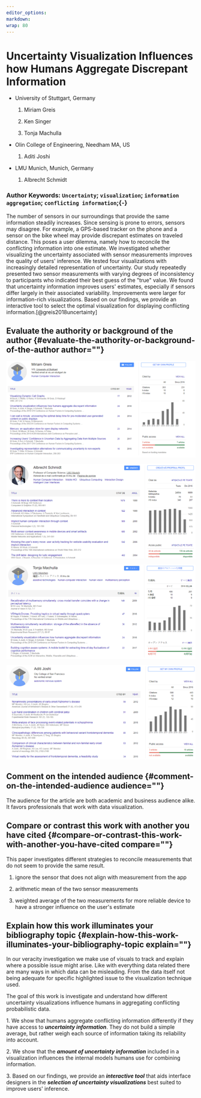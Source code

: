 ```yaml
---
editor_options:
markdown:
wrap: 80
---
```


# Uncertainty Visualization Influences how Humans Aggregate Discrepant Information

-   University of Stuttgart, Germany

    1.  Miriam Greis

    2.  Ken Singer

    3.  Tonja Machulla

-   Olin College of Engineering, Needham MA, US

    1.  Aditi Joshi

-   LMU Munich, Munich, Germany

    1.  Albrecht Schmidt

### Author Keywords: `Uncertainty`; `visualization`; `information aggregation`; `conflicting information`;{-}

The number of sensors in our surroundings that provide the same information steadily increases. Since sensing is prone to errors, sensors may disagree. For example, a GPS-based tracker on the phone and a sensor on the bike wheel may provide discrepant estimates on traveled distance. This poses a user dilemma, namely how to reconcile the conflicting information into one estimate. We investigated whether visualizing the uncertainty associated with sensor measurements improves the quality of users' inference. We tested four visualizations with increasingly detailed representation of uncertainty. Our study repeatedly presented two sensor measurements with varying degrees of inconsistency to participants who indicated their best guess of the "true" value. We found that uncertainty information improves users' estimates, especially if sensors differ largely in their associated variability. Improvements were larger for information-rich visualizations. Based on our findings, we provide an interactive tool to select the optimal visualization for displaying conflicting information.[@greis2018uncertainty]

## Evaluate the authority or background of the author {#evaluate-the-authority-or-background-of-the-author author=""}

[![](img/paste-7C01D59B.png)](https://scholar.google.com/citations?user=-B9-yf0AAAAJ&hl=en)

[![](img/paste-189EDC5B.png)](https://scholar.google.co.nz/citations?user=qM5jR7YAAAAJ&hl=ro&oi=sra)

[![](img/paste-8AC5EB29.png)](https://scholar.google.com/citations?user=cJFe4n0AAAAJ&hl=ja)

[![](img/paste-54929850.png)](https://scholar.google.com/citations?user=AxWHz78AAAAJ&hl=en)

## Comment on the intended audience {#comment-on-the-intended-audience audience=""}

The audience for the article are both academic and business audience alike. It favors professionals that work with data visualization.

## Compare or contrast this work with another you have cited {#compare-or-contrast-this-work-with-another-you-have-cited compare=""}

This paper investigates different strategies to reconcile measurements that do not seem to provide the same result.

1.  ignore the sensor that does not align with measurement from the app

2.  arithmetic mean of the two sensor measurements

3.  weighted average of the two measurements for more reliable device to have a stronger influence on the user's estimate

## Explain how this work illuminates your bibliography topic {#explain-how-this-work-illuminates-your-bibliography-topic explain=""}

In our veracity investigation we make use of visuals to track and explain where a possible issue might arise. Like with everything data related there are many ways in which data can be misleading. From the data itself not being adequate for specific highlighted issue to the visualization technique used.

The goal of this work is investigate and understand how different uncertainty visualizations influence humans in aggregating conflicting probabilistic data.

1\. We show that humans aggregate conflicting information differently if they have access to ***uncertainty information***. They do not build a simple average, but rather weigh each source of information taking its reliability into account.

2\. We show that the ***amount of uncertainty information*** included in a visualization influences the internal models humans use for combining information.

3\. Based on our findings, we provide an ***interactive tool*** that aids interface designers in the ***selection of uncertainty visualizations*** best suited to improve users' inference.
